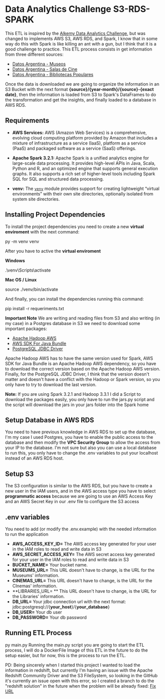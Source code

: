 #  Data Analytics Challenge S3-RDS-SPARK

  

This ETL is inspired by the [Alkemy Data Analytics Challenge](https://cdn.discordapp.com/attachments/670996715083399199/942821808619520091/Challenge_Data_Analytics_con_Python.pdf), but was changed to implements AWS S3, AWS RDS, and Spark, I know that in some way do this with Spark is like killing an ant with a gun, but I think that it is a good challenge to practice.
This ETL process consists in get information from three different sources:

 - [Datos Argentina - Museos](https://datos.gob.ar/dataset/cultura-mapa-cultural-espacios-culturales/archivo/cultura_4207def0-2ff7-41d5-9095-d42ae8207a5d)
 - [Datos Argentina - Salas de Cine](https://datos.gob.ar/dataset/cultura-mapa-cultural-espacios-culturales/archivo/cultura_392ce1a8-ef11-4776-b280-6f1c7fae16ae)
 - [Datos Argentina - Bibliotecas Populares](https://datos.gob.ar/dataset/cultura-mapa-cultural-espacios-culturales/archivo/cultura_392ce1a8-ef11-4776-b280-6f1c7fae16ae)
 
 Once the data is downloaded we are going to organize the information in an S3 Bucket with the next format **{source}/{year-month}/{source}-{exact date}**, then the information is loaded from S3 to Spark's DataFrames to do the transformation and get the insights, and finally loaded to a database in AWS RDS.
 
 

##  Requirements

  

-  **AWS Services:** AWS (Amazon Web Services) is a comprehensive, evolving cloud computing platform provided by Amazon that includes a mixture of infrastructure as a service (IaaS), platform as a service (PaaS) and packaged software as a service (SaaS) offerings.
- **Apache Spark 3.2.1:** Apache Spark is a unified analytics engine for large-scale data processing. It provides high-level APIs in Java, Scala, Python and R, and an optimized engine that supports general execution graphs. It also supports a rich set of higher-level tools including Spark SQL for SQL and structured data processing.

-  **venv:** The [`venv`](https://docs.python.org/3/library/venv.html#module-venv  "venv: Creation of virtual environments.") module provides support for creating lightweight “virtual environments” with their own site directories, optionally isolated from system site directories.

  

##  Installing Project Dependencies

To install the project dependencies you need to create a new **virtual enviroment** with the next command:


py -m venv venv

After you have to active the **virtual enviroment**

**Windows**

.\venv\Scripts\activate

**Mac OS / Linux**

source ./venv/bin/activate


And finally, you can install the dependencies running this command:

pip install -r requeriments.txt

**Important Note**
We are writing and reading files from S3 and also writing (in my case) in a Postgres database in S3 we need to download some important packages:

 - [Apache Hadoop AWS](https://mvnrepository.com/artifact/org.apache.hadoop/hadoop-aws)
  - [AWS SDK For Java Bundle](https://mvnrepository.com/artifact/com.amazonaws/aws-java-sdk-bundle)
 -  [PostgreSQL JDBC Driver](https://jdbc.postgresql.org/download.html)

Apache Hadoop AWS has to have the same version used for Spark, AWS SDK for Java Bundle is an Apache Hadoop AWS dependency, so you have to download the correct version based on the Apache Hadoop AWS version. Finally, for the PostgreSQL JDBC Driver, I think that the version doesn't matter and doesn't have a conflict with the Hadoop or Spark version, so you only have to try to download the last version.

**Note:**
If you are using Spark 3.2.1 and Hadoop 3.3.1 I did a Script to download the packages easily, you only have to run the jars.py script and the script will download the jars in your jars folder into the Spark home

##  Setup Database in AWS RDS

You need to have previous knowledge in AWS RDS to set up the database, I'm my case I used Postgres, you have to enable the public access to the database and then modify the **VPC Security Group** to allow the access from your IP to the database.  I'm not sure but also you can use a local database to run this, you only have to change the .env variables to put your localhost instead of an AWS RDS host.

##  Setup S3

The S3 configuration is similar to the AWS RDS, but you have to create a new user in the IAM users, and in the AWS access type you have to select **programmatic access** because we are going to use an AWS Access Key and an AWS Secret Key in our .env file to configure the S3 access

## .env variables
You need to add (or modify the .env.example) with the needed information to run the application

- **AWS_ACCESS_KEY_ID=** The AWS access key generated for your user in the IAM roles to read and write data in S3      
- **AWS_SECRET_ACCESS_KEY=** The AWS secret access key generated for your user in the IAM roles to read and write data in S3     
-  **BUCKET_NAME=** Your bucket name.       
- **MUSEUMS_URL=** This URL doesn't have to change, is the URL for the Museums' information.    
- **CINEMAS_URL=** This URL doesn't have to change, is the URL for the CInemas' information. 
- **LIBRARIES_URL= ** This URL doesn't have to change, is the URL for the Libraries' information.  
- **DB_URL=** Your jdbc connection url with the next format: jdbc:postgresql://{**your_host**}/{**your_database**}    
- **DB_USER=** Your db user 
- **DB_PASSWORD=** Your db password

  

##  Running ETL Process

py main.py
Running the main.py script you are going to start the ETL process, I will do a DockerFile Image of this ETL in the future to do the setup easier, but for now, this is the process to run the ETL.
  
PD: Being sincerely when I started this project I wanted to load the information in redshift, but currently I'm having an issue with the Apache Redshift Community Driver and the S3 FileSystem, so looking in the GitHub it's currently an issue open with this error, so I created a branch to do the "redshift solution" in the future when the problem will be already fixed: [Fix URL](https://github.com/spark-redshift-community/spark-redshift/issues/103)

